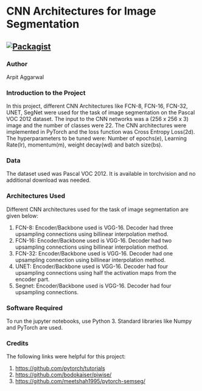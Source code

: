 # CNN Architectures for Image Segmentation

[![Packagist](https://img.shields.io/packagist/l/doctrine/orm.svg)](LICENSE.md)
---


### Author
Arpit Aggarwal


### Introduction to the Project
In this project, different CNN Architectures like FCN-8, FCN-16, FCN-32, UNET, SegNet were used for the task of image segmentation on the Pascal VOC 2012 dataset. The input to the CNN networks was a (256 x 256 x 3) image and the number of classes were 22. The CNN architectures were implemented in PyTorch and the loss function was Cross Entropy Loss(2d). The hyperparameters to be tuned were: Number of epochs(e), Learning Rate(lr), momentum(m), weight decay(wd) and batch size(bs). 


### Data
The dataset used was Pascal VOC 2012. It is available in torchvision and no additional download was needed.


### Architectures Used
Different CNN architectures used for the task of image segmentation are given below:

1. FCN-8: Encoder/Backbone used is VGG-16. Decoder had three upsampling connections using billinear interpolation method.
2. FCN-16: Encoder/Backbone used is VGG-16. Decoder had two upsampling connections using billinear interpolation method.
3. FCN-32: Encoder/Backbone used is VGG-16. Decoder had one upsampling connection using billinear interpolation method.
4. UNET: Encoder/Backbone used is VGG-16. Decoder had four upsampling connections using half the activation maps from the encoder part.
5. Segnet: Encoder/Backbone used is VGG-16. Decoder had four upsampling connections.


### Software Required
To run the jupyter notebooks, use Python 3. Standard libraries like Numpy and PyTorch are used.


### Credits
The following links were helpful for this project:
1. https://github.com/pytorch/tutorials
2. https://github.com/bodokaiser/piwise/
3. https://github.com/meetshah1995/pytorch-semseg/
